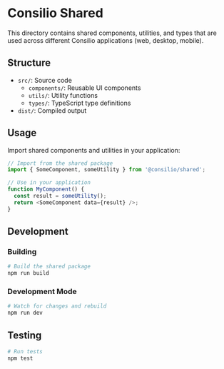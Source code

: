 # Consilio Shared

This directory contains shared components, utilities, and types that are used across different Consilio applications (web, desktop, mobile).

## Structure

- `src/`: Source code
  - `components/`: Reusable UI components
  - `utils/`: Utility functions
  - `types/`: TypeScript type definitions
- `dist/`: Compiled output

## Usage

Import shared components and utilities in your application:

```typescript
// Import from the shared package
import { SomeComponent, someUtility } from '@consilio/shared';

// Use in your application
function MyComponent() {
  const result = someUtility();
  return <SomeComponent data={result} />;
}
```

## Development

### Building

```bash
# Build the shared package
npm run build
```

### Development Mode

```bash
# Watch for changes and rebuild
npm run dev
```

## Testing

```bash
# Run tests
npm test
``` 